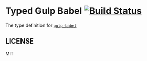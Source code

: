 # Typed Gulp Babel  [![Build Status](https://travis-ci.org/j-oliveras/typed-gulp-babel.svg?branch=master)](https://travis-ci.org/j-oliveras/typed-gulp-babel)


The type definition for [`gulp-babel`](https://github.com/babel/gulp-babel.git)

## LICENSE

MIT
